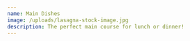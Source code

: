 ```yaml
---
name: Main Dishes
image: /uploads/lasagna-stock-image.jpg
description: The perfect main course for lunch or dinner!
---
```

